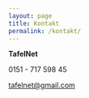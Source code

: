 ```yaml
---
layout: page
title: Kontakt
permalink: /kontakt/
---
```


**TafelNet**

0151 - 717 598 45

tafelnet@gmail.com